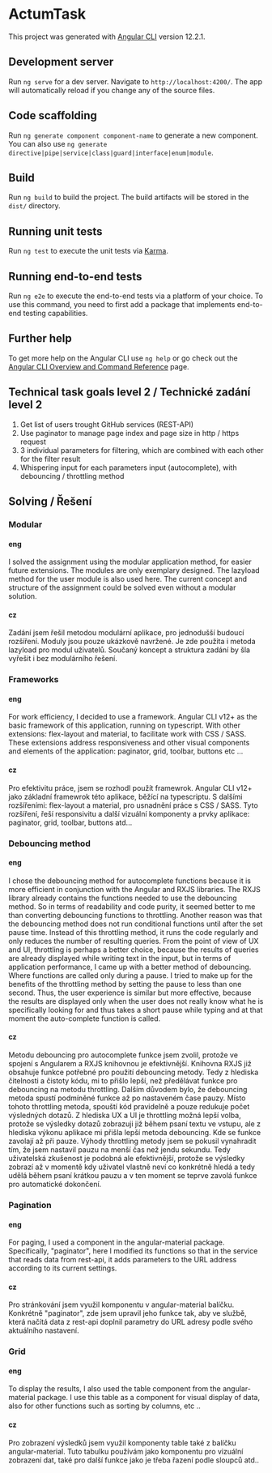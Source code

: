 # ActumTask

This project was generated with [Angular CLI](https://github.com/angular/angular-cli) version 12.2.1.

## Development server

Run `ng serve` for a dev server. Navigate to `http://localhost:4200/`. The app will automatically reload if you change any of the source files.

## Code scaffolding

Run `ng generate component component-name` to generate a new component. You can also use `ng generate directive|pipe|service|class|guard|interface|enum|module`.

## Build

Run `ng build` to build the project. The build artifacts will be stored in the `dist/` directory.

## Running unit tests

Run `ng test` to execute the unit tests via [Karma](https://karma-runner.github.io).

## Running end-to-end tests

Run `ng e2e` to execute the end-to-end tests via a platform of your choice. To use this command, you need to first add a package that implements end-to-end testing capabilities.

## Further help

To get more help on the Angular CLI use `ng help` or go check out the [Angular CLI Overview and Command Reference](https://angular.io/cli) page.

## Technical task goals level 2 / Technické zadání level 2
1. Get list of users trought GitHub services (REST-API)
2. Use paginator to manage page index and page size in http / https request
3. 3 individual parameters for filtering, which are combined with each other for the filter result
4. Whispering input for each parameters input (autocomplete), with debouncing / throttling method

## Solving / Řešení
### Modular
#### eng
I solved the assignment using the modular application method, for easier future extensions. The modules are only exemplary designed. The lazyload method for the user module is also used here. The current concept and structure of the assignment could be solved even without a modular solution.
#### cz
Zadání jsem řešil metodou modulární aplikace, pro jednodušší budoucí rozšíření. Moduly jsou pouze ukázkově navržené. Je zde použita i metoda lazyload pro modul uživatelů. Součaný koncept a struktura zadání by šla vyřešit i bez modulárního řešení.

### Frameworks
#### eng
For work efficiency, I decided to use a framework. Angular CLI v12+ as the basic framework of this application, running on typescript. With other extensions: flex-layout and material, to facilitate work with CSS / SASS. These extensions address responsiveness and other visual components and elements of the application: paginator, grid, toolbar, buttons etc ...
#### cz
Pro efektivitu práce, jsem se rozhodl použít framewrok. Angular CLI v12+ jako základní framewrok této aplikace, běžící na typescriptu. S dalšími rozšířeními: flex-layout a material, pro usnadnění práce s CSS / SASS. Tyto rozšíření, řeší responsivitu a další vizuální komponenty a prvky aplikace: paginator, grid, toolbar, buttons atd...

### Debouncing method
#### eng
I chose the debouncing method for autocomplete functions because it is more efficient in conjunction with the Angular and RXJS libraries. The RXJS library already contains the functions needed to use the debouncing method. So in terms of readability and code purity, it seemed better to me than converting debouncing functions to throttling. Another reason was that the debouncing method does not run conditional functions until after the set pause time. Instead of this throttling method, it runs the code regularly and only reduces the number of resulting queries. From the point of view of UX and UI, throttling is perhaps a better choice, because the results of queries are already displayed while writing text in the input, but in terms of application performance, I came up with a better method of debouncing. Where functions are called only during a pause. I tried to make up for the benefits of the throttling method by setting the pause to less than one second. Thus, the user experience is similar but more effective, because the results are displayed only when the user does not really know what he is specifically looking for and thus takes a short pause while typing and at that moment the auto-complete function is called.
#### cz
Metodu debouncing pro autocomplete funkce jsem zvolil, protože ve spojení s Angularem a RXJS knihovnou je efektivnější. Knihovna RXJS již obsahuje funkce potřebné pro použití debouncing metody. Tedy z hlediska čitelnosti a čistoty kódu, mi to přišlo lepší, než předělávat funkce pro debouncing na metodu throttling. Dalším důvodem bylo, že debouncing metoda spustí podmíněné funkce až po nastaveném čase  pauzy. Místo tohoto throttling metoda, spouští kód pravidelně a pouze redukuje počet výsledných dotazů. Z hlediska UX a UI je throttling možná lepší volba, protože se výsledky dotazů zobrazuji již během psaní textu ve vstupu, ale z hlediska výkonu aplikace mi přišla lepší metoda debouncing. Kde se funkce zavolají až při pauze. Výhody throttling metody jsem se pokusil vynahradit tím, že jsem nastavil pauzu na menší čas než jendu sekundu. Tedy uživatelská zkušenost je  podobná ale efektivnější, protože se výsledky zobrazí až v momentě kdy uživatel vlastně neví co konkrétně hledá a tedy udělá během psaní krátkou pauzu a v ten moment se teprve zavolá funkce pro automatické dokončení.

### Pagination
#### eng
For paging, I used a component in the angular-material package. Specifically, "paginator", here I modified its functions so that in the service that reads data from rest-api, it adds parameters to the URL address according to its current settings.
#### cz
Pro stránkování jsem využil komponentu v angular-material balíčku. Konkrétně "paginator", zde jsem upravil jeho funkce tak, aby ve službě, která načítá data z rest-api doplnil parametry do URL adresy podle svého aktuálního nastavení.

### Grid
#### eng
To display the results, I also used the table component from the angular-material package. I use this table as a component for visual display of data, also for other functions such as sorting by columns, etc ..
#### cz
Pro zobrazení výsledků jsem využil komponenty table také z balíčku angular-material. Tuto tabulku používám jako komponentu pro vizuální zobrazení dat, také pro další funkce jako je třeba řazení podle sloupců atd..
